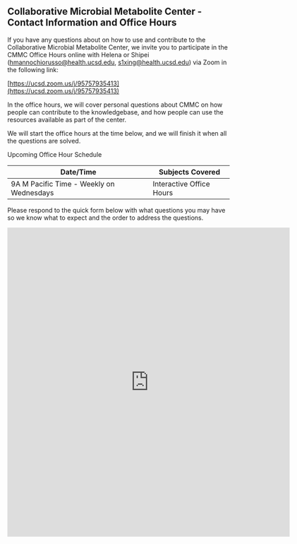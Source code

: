 ## Collaborative Microbial Metabolite Center - Contact Information and Office Hours

If you have any questions about on how to use and contribute to the Collaborative Microbial Metabolite Center, we invite you to participate in the CMMC Office Hours online with Helena or Shipei ([hmannochiorusso@health.ucsd.edu](mailto:hmannochiorusso@health.ucsd.edu), [s1xing@health.ucsd.edu](mailto:s1xing@health.ucsd.edu)) via Zoom in the following link:

[https://ucsd.zoom.us/j/95757935413](https://ucsd.zoom.us/j/95757935413)

In the office hours, we will cover personal questions about CMMC on how people can contribute to the knowledgebase, and how people can use the resources available as part of the center.

We will start the office hours at the time below, and we will finish it when all the questions are solved.

Upcoming Office Hour Schedule

|     Date/Time    | Subjects Covered          |
| ------------- |------------- |
| 9A M Pacific Time - Weekly on Wednesdays | Interactive Office Hours |

Please respond to the quick form below with what questions you may have so we know what to expect and the order to address the questions.

<iframe src="https://docs.google.com/forms/d/e/1FAIpQLSfmpZqbS-T7X6wi2z6i2SnvMVDcRNSSoKoNXxPCUdWng9yugw/viewform?embedded=true" width="640" height="700" frameborder="0" marginheight="0" marginwidth="0">Loading…</iframe>

